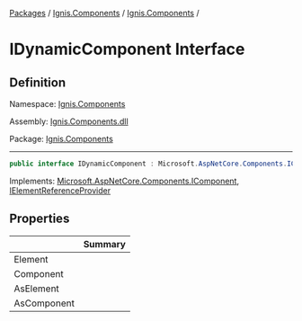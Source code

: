 [Packages](../../README.md) / [Ignis.Components](../README.md) / [Ignis.Components](README.md) /

# IDynamicComponent Interface

## Definition

Namespace: [Ignis.Components](README.md)

Assembly: [Ignis.Components.dll](../README.md)

Package: [Ignis.Components](https://www.nuget.org/packages/Ignis.Components)

---

```csharp
public interface IDynamicComponent : Microsoft.AspNetCore.Components.IComponent, Ignis.Components.IElementReferenceProvider
```

Implements: [Microsoft.AspNetCore.Components.IComponent](https://learn.microsoft.com/en-us/dotnet/api/Microsoft.AspNetCore.Components.IComponent), [IElementReferenceProvider](Ignis.Components.IElementReferenceProvider.md)

## Properties

|             | Summary |
| ----------- | ------- |
| Element     |         |
| Component   |         |
| AsElement   |         |
| AsComponent |         |
